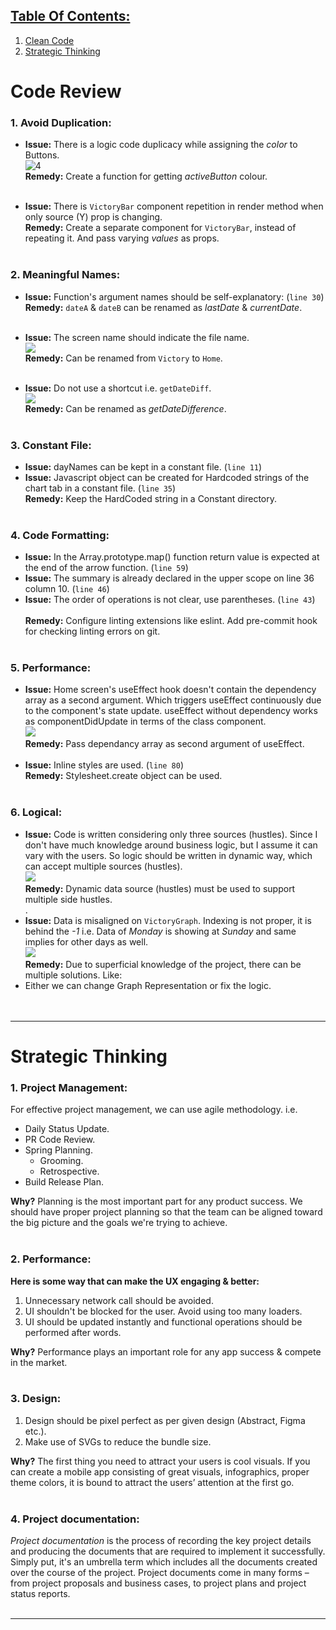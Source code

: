 ## <ins>Table Of Contents:</ins>

1. [Clean Code](#clean-code)
2. [Strategic Thinking](#strategic-thinking)

# Code Review
### **1. Avoid Duplication:**

- **Issue:** There is a logic code duplicacy while assigning the *color* to Buttons.</br>
![4](https://i.ibb.co/T4rWkSq/1.png)</br>
**Remedy:** Create a function for getting *activeButton* colour.</br></br>

- **Issue:** There is `VictoryBar` component repetition in render method when only source (Y) prop is changing.</br>
**Remedy:** Create a separate component for `VictoryBar`, instead of repeating it. And pass varying *values* as props.</br></br>


### **2. Meaningful Names:**

- **Issue:** Function's argument names should be self-explanatory:  (`line 30`)</br>
**Remedy:** `dateA` & `dateB` can be renamed as *lastDate* & *currentDate*.</br></br>

- **Issue:** The screen name should indicate the file name.</br>
![](https://i.ibb.co/4RHX0p1/2.png)</br>
**Remedy:** Can be renamed from `Victory` to `Home`.</br></br>
- **Issue:** Do not use a shortcut i.e. `getDateDiff`.</br>
![](https://i.ibb.co/18qYXJt/3.png)</br>
**Remedy:** Can be renamed as *getDateDifference*.</br></br>

### **3. Constant File:**

- **Issue:** dayNames can be kept in a constant file.  (`line 11`)</br>
- **Issue:** Javascript object can be created for Hardcoded strings of the chart tab in a constant file. (`line 35`)</br>
**Remedy:** Keep the HardCoded string in a Constant directory.</br></br>

### **4. Code Formatting:**

- **Issue:** In the Array.prototype.map() function return value is expected at the end of the arrow function.  (`line 59`)</br>
- **Issue:** The summary is already declared in the upper scope on line 36 column 10.  (`line 46`)</br>
- **Issue:** The order of operations is not clear, use parentheses.  (`line 43`)</br></br>
**Remedy:** Configure linting extensions like eslint. Add pre-commit hook for checking linting errors on git.</br></br>

### **5. Performance:**

- **Issue:** Home screen's useEffect hook doesn't contain the dependency array as a second argument. Which triggers useEffect continuously due to the component's state update. useEffect without dependency works as componentDidUpdate in terms of the class component.</br>
![](https://i.ibb.co/Pm66LnW/4.png)</br>
**Remedy:** Pass dependancy array as second argument of useEffect.</br></br>
- **Issue:** Inline styles are used. (`line 80`)</br>
**Remedy:** Stylesheet.create object can be used.</br></br>

### **6. Logical:**

- **Issue:** Code is written considering only three sources (hustles). Since I don't have much knowledge around business logic, but I assume it can vary with the users. So logic should be written in dynamic way, which can accept multiple sources (hustles).</br>
![](https://i.ibb.co/fpvD3W4/5.png)</br>
**Remedy:** Dynamic data source (hustles) must be used to support multiple side hustles.</br>.</br>
- **Issue:** Data is misaligned on `VictoryGraph`. Indexing is not proper, it is behind the *-1* i.e. Data of *Monday* is showing at *Sunday* and same implies for other days as well.</br>
![](https://i.ibb.co/N9x8x1f/6.png)</br>
**Remedy:** Due to superficial knowledge of the project, there can be multiple solutions. Like:</br>
- Either we can change Graph Representation or fix the logic.</br>
</br></br>
---
# Strategic Thinking

### **1. Project Management:**

For effective project management, we can use agile methodology. i.e.

- Daily Status Update.
- PR Code Review.
- Spring Planning.
  - Grooming.
  - Retrospective.
- Build Release Plan.</br>

**Why?** Planning is the most important part for any product success. We should have proper project planning so that the team can be aligned toward the big picture and the goals we're trying to achieve. 
</br></br>

### **2. Performance:**

**Here is some way that can make the UX engaging & better:**

1. Unnecessary network call should be avoided.
2. UI shouldn't be blocked for the user. Avoid using too many loaders.
3. UI should be updated instantly and functional operations should be performed after words.</br>

**Why?** Performance plays an important role for any app success & compete in the market.
</br></br>

### **3. Design:**
1. Design should be pixel perfect as per given design (Abstract, Figma etc.).
2. Make use of SVGs to reduce the bundle size.</br>

**Why?** The first thing you need to attract your users is cool visuals. If you can create a mobile app consisting of great visuals, infographics, proper theme colors, it is bound to attract the users’ attention at the first go.</br></br>

### **4. Project documentation**:

*Project documentation* is the process of recording the key project details and producing the documents that are required to implement it successfully. Simply put, it's an umbrella term which includes all the documents created over the course of the project.
Project documents come in many forms – from project proposals and business cases, to project plans and project status reports.</br></br>

---
